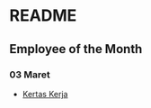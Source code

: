 # README


## Employee of the Month 


### 03 Maret 

- [Kertas Kerja](emon/2025/03-maret/31_kertas-kerja_03.html)
